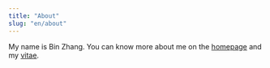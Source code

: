 ```yaml
---
title: "About"
slug: "en/about"
---
```


My name is Bin Zhang. You can know more about me on the [homepage](/) and my [vitae](../vitae/). 
